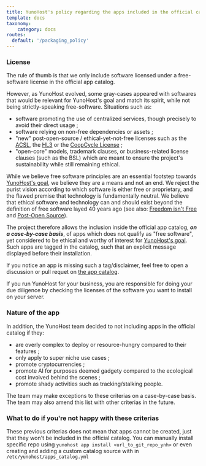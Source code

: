 ```yaml
---
title: YunoHost's policy regarding the apps included in the official catalog
template: docs
taxonomy:
    category: docs
routes:
  default: '/packaging_policy'
---
```


### License

The rule of thumb is that we only include software licensed under a free-software license in the official app catalog.

However, as YunoHost evolved, some gray-cases appeared with softwares that would be relevant for YunoHost's goal and match its spirit, while not being strictly-speaking free-software. Situations such as:

- software promoting the use of centralized services, though precisely to avoid their direct usage ;
- software relying on non-free dependencies or assets ;
- "new" post-open-source / ethical-yet-not-free licenses such as the [ACSL](https://anticapitalist.software/), the [HL3](https://firstdonoharm.dev/) or the [CoopCycle License](https://github.com/coopcycle/coopcycle-web/blob/master/LICENSE) ;
- "open-core" models, trademark clauses, or business-related license clauses (such as the BSL) which are meant to ensure the project's sustainability while still remaining ethical.

While we believe free software principles are an essential footstep towards [YunoHost's goal](#what-s-yunohost-goal), we believe they are a means and not an end. We reject the purist vision according to which software is either free or proprietary, and the flawed premise that technology is fundamentally neutral. We believe that ethical software and technology can and should exist beyond the definition of free software layed 40 years ago (see also: [Freedom isn't Free](https://logicmag.io/failure/freedom-isnt-free/) and [Post-Open Source](https://www.boringcactus.com/2020/08/13/post-open-source.html)).

The project therefore allows the inclusion inside the official app catalog, ***on a case-by-case basis***, of apps which does not qualify as "free software", yet considered to be ethical and worthy of interest for [YunoHost's goal](#what-s-yunohost-goal). Such apps are tagged in the catalog, such that an explicit message displayed before their installation.

If you notice an app is missing such a tag/disclaimer, feel free to open a discussion or pull requet on [the app catalog](https://github.com/YunoHost/apps/).

If you run YunoHost for your business, you are responsible for doing your due diligence by checking the licenses of the software you want to install on your server.

### Nature of the app

In addition, the YunoHost team decided to not including apps in the official catalog if they:
- are overly complex to deploy or resource-hungry compared to their features ; 
- only apply to super niche use cases ;
- promote cryptocurrencies ;
- promote AI for purposes deemed gadgety compared to the ecological cost involved behind the scenes ;
- promote shady activities such as tracking/stalking people.

The team may make exceptions to these criterias on a case-by-case basis. The team may also amend this list with other criterias in the future.

### What to do if you're not happy with these criterias

These previous criterias does not mean that apps cannot be created, just that they won't be included in the official catalog. You can manually install specific repo using `yunohost app install <url_to_git_repo_ynh>` or even creating and adding a custom catalog source with in `/etc/yunohost/apps_catalog.yml`
